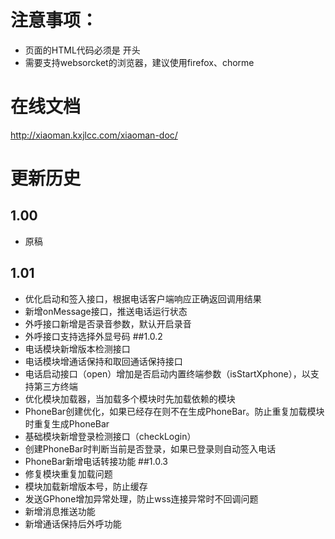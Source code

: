 # 注意事项：
* 页面的HTML代码必须是 <!DOCTYPE html> 开头
* 需要支持websorcket的浏览器，建议使用firefox、chorme

# 在线文档
http://xiaoman.kxjlcc.com/xiaoman-doc/
# 更新历史
## 1.00 
   - 原稿
## 1.01   
   - 优化启动和签入接口，根据电话客户端响应正确返回调用结果  
   - 新增onMessage接口，推送电话运行状态
   - 外呼接口新增是否录音参数，默认开启录音
   - 外呼接口支持选择外显号码
##1.0.2
   - 电话模块新增版本检测接口
   - 电话模块增通话保持和取回通话保持接口
   - 电话启动接口（open）增加是否启动内置终端参数（isStartXphone），以支持第三方终端
   - 优化模块加载器，当加载多个模块时先加载依赖的模块
   - PhoneBar创建优化，如果已经存在则不在生成PhoneBar。防止重复加载模块时重复生成PhoneBar
   - 基础模块新增登录检测接口（checkLogin）
   - 创建PhoneBar时判断当前是否登录，如果已登录则自动签入电话
   - PhoneBar新增电话转接功能
##1.0.3
   - 修复模块重复加载问题
   - 模块加载新增版本号，防止缓存
   - 发送GPhone增加异常处理，防止wss连接异常时不回调问题
   - 新增消息推送功能
   - 新增通话保持后外呼功能
 
